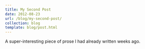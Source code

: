 ```yaml
---
title: My Second Post
date: 2012-08-23
url: /blog/my-second-post/
collection: blog
template: blog/post.html
---
```


A super-interesting piece of prose I had already written weeks ago.
